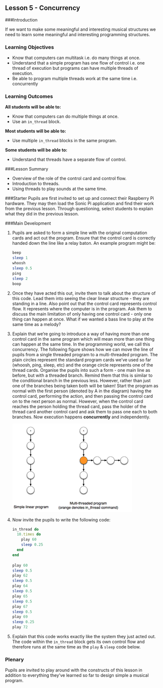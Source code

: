 ## Lesson 5 - Concurrency

###Introduction

If we want to make some meaningful and interesting musical structures we need to learn some meaningful and interesting programming structures.

### Learning Objectives
- Know that computers can multitask i.e. do many things at once.
- Understand that a simple program has one flow of control i.e. one thread of execution but programs can have multiple threads of execution.
- Be able to program multiple threads work at the same time i.e. concurrently

### Learning Outcomes

**All students will be able to:**

- Know that computers can do multiple things at once.
- Use an `in_thread` block.

**Most students will be able to:**

- Use multiple `in_thread` blocks in the same program.

**Some students will be able to:**

- Understand that threads have a separate flow of control.

###Lesson Summary

-   Overview of the role of the control card and control flow. 
-   Introduction to threads.
-   Using threads to play sounds at the same time.

###Starter
Pupils are first invited to set up and connect their Raspberry Pi hardware. They may then load the Sonic Pi application and find their work from the previous lesson. Through questioning, select students to explain what they did in the previous lesson. 

###Main Development

1. Pupils are asked to form a simple line with the original computation cards and act out the program. Ensure that the control card is correctly handed down the line like a relay baton.
An example program might be:

	```ruby
	beep
  	sleep 1
  	whoosh
  	sleep 0.5
  	ping
  	sleep 2
  	boop
	```
  	
2. Once they have acted this out, invite them to talk about the structure of this code. Lead them into seeing the clear linear structure - they are standing in a line. Also point out that the control card represents control flow. It represents where the computer is in the program. Ask them to discuss the main limitation of only having one control card - only one thing can happen at once. What if we wanted a bass line to play at the same time as a melody?

3. Explain that we’re going to introduce a way of having more than one control card in the same program which will mean more than one thing can happen at the same time. In the programming world, we call this concurrency. The following figure shows how we can move the line of pupils from a single threaded program to a multi-threaded program. The plain circles represent the standard program cards we’ve used so far (whoosh, ping, sleep, etc) and the orange circle represents one of the thread cards. Organise the pupils into such a form - one main line as before, but with a threaded branch. Remind them that this is similar to the conditional branch in the previous less. However, rather than just one of the branches being taken both will be taken! Start the program as normal with the first person (denoted by A in the diagram) having the control card, performing the action, and then passing the control card on to the next person as normal. However, when the control card reaches the person holding the thread card, pass the holder of the thread card another control card and ask them to pass one each to both branches. Now execution happens **concurrently** and independently.

	![alt text](threads.png "concurrency diagram")

4. Now invite the pupils to write the following code:

	```ruby
	in_thread do
  	  10.times do
	    play 60
    	sleep 0.25
  	  end
	end
	
	play 60 
	sleep 0.5 
	play 62 
	sleep 0.5 
	play 64 
	sleep 0.5 
	play 65 
	sleep 0.5 
	play 67 
	sleep 0.5 
	play 69 
	sleep 0.25 
	play 72
	```
	
6. Explain that this code works exactly like the system they just acted out. The code within the `in_thread` block gets its own control flow and therefore runs at the same time as the `play` & `sleep` code below.

### Plenary

Pupils are invited to play around with the constructs of this lesson in addition to everything they’ve learned so far to design simple a musical program.
